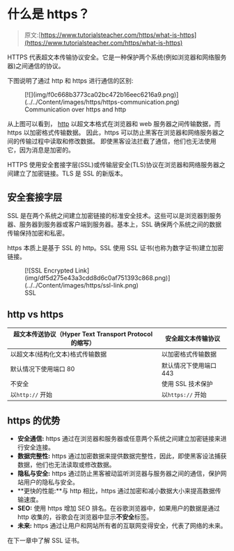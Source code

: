 # 什么是 https？

> 原文:[https://www.tutorialsteacher.com/https/what-is-https](https://www.tutorialsteacher.com/https/what-is-https)

HTTPS 代表超文本传输协议安全。它是一种保护两个系统(例如浏览器和网络服务器)之间通信的协议。

下图说明了通过 http 和 https 进行通信的区别:

<figure>[![](img/f0c668b3773ca02bc472b16eec6216a9.png)](../../Content/images/https/https-communication.png) 

<figcaption>Communication over https and http</figcaption>

</figure>

从上图可以看到， [http](https://en.wikipedia.org/wiki/Hypertext_Transfer_Protocol) 以超文本格式在浏览器和 web 服务器之间传输数据，而 https 以加密格式传输数据。 因此，https 可以防止黑客在浏览器和网络服务器之间的传输过程中读取和修改数据。 即使黑客设法拦截了通信，他们也无法使用它，因为消息是加密的。

HTTPS 使用安全套接字层(SSL)或传输层安全(TLS)协议在浏览器和网络服务器之间建立了加密链接。TLS 是 SSL 的新版本。

## 安全套接字层

SSL 是在两个系统之间建立加密链接的标准安全技术。这些可以是浏览器到服务器、服务器到服务器或客户端到服务器。基本上，SSL 确保两个系统之间的数据传输保持加密和私密。

https 本质上是基于 SSL 的 http。SSL 使用 SSL 证书(也称为数字证书)建立加密链接。

<figure>[![SSL Encrypted Link](img/df5d275e43a3cdd8d6c0af751393c868.png)](../../Content/images/https/ssl-link.png)

<figcaption>SSL</figcaption>

</figure>

## http vs https

| 超文本传送协议（Hyper Text Transport Protocol 的缩写） | 安全超文本传输协议 |
| --- | --- |
| 以超文本(结构化文本)格式传输数据 | 以加密格式传输数据 |
| 默认情况下使用端口 80 | 默认情况下使用端口 443 |
| 不安全 | 使用 SSL 技术保护 |
| 以`http://` 开始 | 以`https://` 开始 |

## https 的优势

*   **安全通信:** https 通过在浏览器和服务器或任意两个系统之间建立加密链接来进行安全连接。
*   **数据完整性:** https 通过加密数据来提供数据完整性，因此，即使黑客设法捕获数据，他们也无法读取或修改数据。
*   **隐私与安全:** https 通过防止黑客被动监听浏览器与服务器之间的通信，保护网站用户的隐私与安全。
*   **更快的性能:**与 http 相比，https 通过加密和减小数据大小来提高数据传输速度。
*   **SEO:** 使用 https 增加 SEO 排名。在谷歌浏览器中，如果用户的数据是通过 http 收集的，谷歌会在浏览器中显示**不安全**标签。
*   **未来:** https 通过让用户和网站所有者的互联网变得安全，代表了网络的未来。

在下一章中了解 SSL 证书。